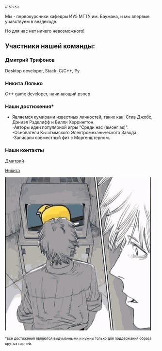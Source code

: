  <link rel="shortcut icon" type="image/x-icon" href="favicon.ico?">
  <link rel="shortcut icon" type="image/x-icon" href="https://raw.githubusercontent.com/Mopsik62/sussyBoys/gh-pages/sussygif/favicon.ico?">
# ඩා ඩා

Мы - первокурсники кафедры ИУ5 МГТУ им. Баумана, и мы впервые
учавствуем в вездекоде.

Но для нас нет ничего невозможного!

## Участники нашей команды:

### Дмитрий Трифонов

Desktop developer, Stack: C/C++, Py


### Никита Лялько

C++ game developer, начинающий рэпер


### Наши достижения*
- Являемся кумирами  известных личностей, таких как: Стив Джобс, Дэниэл Рэдклифф и Билли Херрингтон.   
-Авторы идеи популярной игры "Среди нас (амонг as)".  
-Основатели Кыштымского Электромеханического Завода.  
-Записали совместный фит с Моргенштерном.  
### Наши контакты
<p>
  <a href="https://vk.com/dj1vs">Дмитрий</a>
  
  <a href="https://vk.com/id290473511">Никита</a>
</p>
 <img src="https://raw.githubusercontent.com/Mopsik62/sussyBoys/gh-pages/amogus.gif">   
  
<small>*все достижения являются выдуманными и нужны только для поддержания образа крутых парней.</small>
